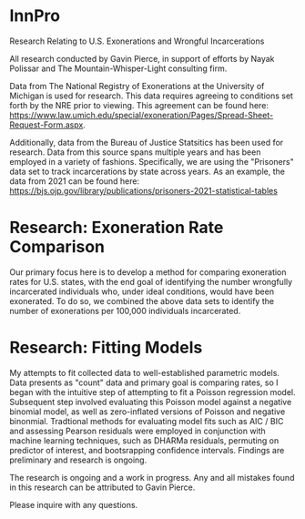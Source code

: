 # InnPro
Research Relating to U.S. Exonerations and Wrongful Incarcerations

All research conducted by Gavin Pierce, in support of efforts by Nayak Polissar and The Mountain-Whisper-Light consulting firm. 

Data from The National Registry of Exonerations at the University of Michigan is used for research. This data requires agreeing to conditions set forth by the NRE prior to viewing.
This agreement can be found here: 
https://www.law.umich.edu/special/exoneration/Pages/Spread-Sheet-Request-Form.aspx.

Additionally, data from the Bureau of Justice Statsitics has been used for research. Data from this source spans multiple years and has been employed in a variety of fashions.
Specifically, we are using the "Prisoners" data set to track incarcerations by state across years. As an example, the data from 2021 can be found here:
https://bjs.ojp.gov/library/publications/prisoners-2021-statistical-tables

# Research: Exoneration Rate Comparison

Our primary focus here is to develop a method for comparing exoneration rates for U.S. states, with the end goal of identifying the number wrongfully incarcerated individuals who, under ideal conditions, would have been exonerated. To do so, we combined the above data sets to identify the number of exonerations per 100,000 individuals incarcerated. 

# Research: Fitting Models

My attempts to fit collected data to well-established parametric models. Data presents as "count" data and primary goal is comparing rates, so I began with the intuitive step of attempting to fit a Poisson regression model. Subsequent step involved evaluating this Poisson model against a negative binomial model, as well as zero-inflated versions of Poisson and negative binonmial. Tradtional methods for evaluating model fits such as AIC / BIC and assessing Pearson residuals were employed in conjunction with machine learning techniques, such as DHARMa residuals, permuting on predictor of interest, and bootsrapping confidence intervals. Findings are preliminary and research is ongoing.






The research is ongoing and a work in progress. Any and all mistakes found in this research can be attributed to Gavin Pierce. 

Please inquire with any questions.

